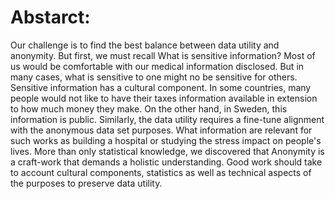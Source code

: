 # Abstarct:

Our challenge is to find the best balance between data utility and anonymity. But first, we must recall
What is sensitive information? Most of us would be comfortable with our medical information disclosed.
But in many cases, what is sensitive to one might no be sensitive for others. Sensitive information has
a cultural component. In some countries, many people would not like to have their taxes information
available in extension to how much money they make. On the other hand, in Sweden, this information is
public. Similarly, the data utility requires a fine-tune alignment with the anonymous data set purposes.
What information are relevant for such works as building a hospital or studying the stress impact on people's
lives. More than only statistical knowledge, we discovered that Anonymity is a craft-work that demands
a holistic understanding. Good work should take to account cultural components, statistics as well as
technical aspects of the purposes to preserve data utility.
